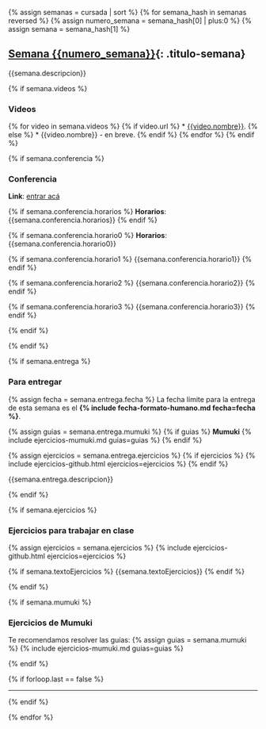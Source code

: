 {% assign semanas = cursada | sort %}
{% for semana_hash in semanas reversed %}
{% assign numero_semana = semana_hash[0] | plus:0 %}
{% assign semana = semana_hash[1] %}

## [Semana {{numero_semana}}](#semana-{{numero_semana}}){: .titulo-semana}
{{semana.descripcion}}

{% if semana.videos %}
### Videos

{% for video in semana.videos %}
    {% if video.url %}
        * [{{video.nombre}}]({{video.url}}). 
    {% else %}
        * {{video.nombre}} - en breve. 
    {% endif %}
{% endfor %}
{% endif %}

{% if semana.conferencia %}
### Conferencia

**Link**: [entrar acá]({{semana.conferencia.url}})

{% if semana.conferencia.horarios %}
**Horarios**: {{semana.conferencia.horarios}}
{% endif %}

{% if semana.conferencia.horario0 %}
**Horarios**: {{semana.conferencia.horario0}}

{% if semana.conferencia.horario1 %}
{{semana.conferencia.horario1}}
{% endif %}

{% if semana.conferencia.horario2 %}
{{semana.conferencia.horario2}}
{% endif %}

{% if semana.conferencia.horario3 %}
{{semana.conferencia.horario3}}
{% endif %}

{% endif %}

{% endif %}

{% if semana.entrega %}

### Para entregar
{% assign fecha = semana.entrega.fecha %}
La fecha límite para la entrega de esta semana es el <strong>{% include fecha-formato-humano.md fecha=fecha %}</strong>.

{% assign guias = semana.entrega.mumuki %}
{% if guias %}
**Mumuki**
{% include ejercicios-mumuki.md guias=guias %}
{% endif %}

{% assign ejercicios = semana.entrega.ejercicios %}
{% if ejercicios %}
{% include ejercicios-github.html ejercicios=ejercicios %}
{% endif %}



{{semana.entrega.descripcion}}

{% endif %}

{% if semana.ejercicios %}

### Ejercicios para trabajar en clase
{% assign ejercicios = semana.ejercicios %}
{% include ejercicios-github.html ejercicios=ejercicios %}

{% if semana.textoEjercicios %}
{{semana.textoEjercicios}}
{% endif %}

{% endif %}

{% if semana.mumuki %}

### Ejercicios de Mumuki

Te recomendamos resolver las guías:
{% assign guias = semana.mumuki %}
{% include ejercicios-mumuki.md guias=guias %}

{% endif %}

{% if forloop.last == false %}
<hr class="titulo-semana">
{% endif %}

{% endfor %}
